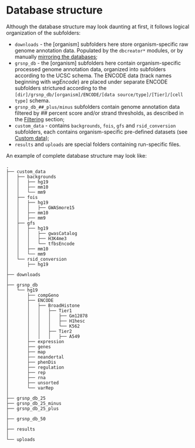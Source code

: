 

Database structure
========================================================

Although the database structure may look daunting at first, it follows logical organization of the subfolders:

- `downloads` - the [organism] subfolders here store organism-specific raw genome annotation data. Populated by the `dbcreator*` modules, or by manually [mirroring the databases](dbcreatorFAQ.md);
- `grsnp_db` - the [organism] subfolders here contain organism-specific processed genome annotation data, organized into subfolders according to the UCSC schema. The ENCODE data (track names beginning with *wgEncode*) are placed under separate ENCODE subfolders strictured according to the `[dir]/grsnp_db/[organism]/ENCODE/[data source/type]/[Tier]/[cell type]` schema.
- `grsnp_db_##_plus/minus` subfolders contain genome annotation data filtered by ## percent score and/or strand thresholds, as described in the [Filtering](dbcreatorFiltering.md) section;
- `custom_data` - contains `backgrounds`, `fois`, `gfs` and `rsid_conversion` subfolders, each contains organism-specific pre-defined datasets (see [Custom data](dbcreatorCustom.md));
- `results` and `uploads` are special folders containing run-specific files.

An example of complete database structure may look like:

```
.
├── custom_data
│   ├── backgrounds
│   │   ├── hg19
│   │   ├── mm10
│   │   └── mm9
│   ├── fois
│   │   ├── hg19
│   │   │   ├── GWASmore15
│   │   ├── mm10
│   │   ├── mm9
│   ├── gfs
│   │   ├── hg19
│   │   │   ├── gwasCatalog
│   │   │   ├── H3K4me3
│   │   │   └── tfbsEncode
│   │   ├── mm10
│   │   └── mm9
│   └── rsid_conversion
│       ├── hg19
│   
├── downloads
│   
├── grsnp_db
│   └── hg19
│       ├── compGeno
│       ├── ENCODE
│       │   ├── BroadHistone
│       │   │   ├── Tier1
│       │   │   │   ├── Gm12878
│       │   │   │   ├── H1hesc
│       │   │   │   └── K562
│       │   │   ├── Tier2
│       │   │   │   ├── A549
│       ├── expression
│       ├── genes
│       ├── map
│       ├── neandertal
│       ├── phenDis
│       ├── regulation
│       ├── rep
│       ├── rna
│       ├── unsorted
│       └── varRep
│   
├── grsnp_db_25
├── grsnp_db_25_minus
├── grsnp_db_25_plus
│   
├── grsnp_db_50
│   
├── results
│   
└── uploads
```
